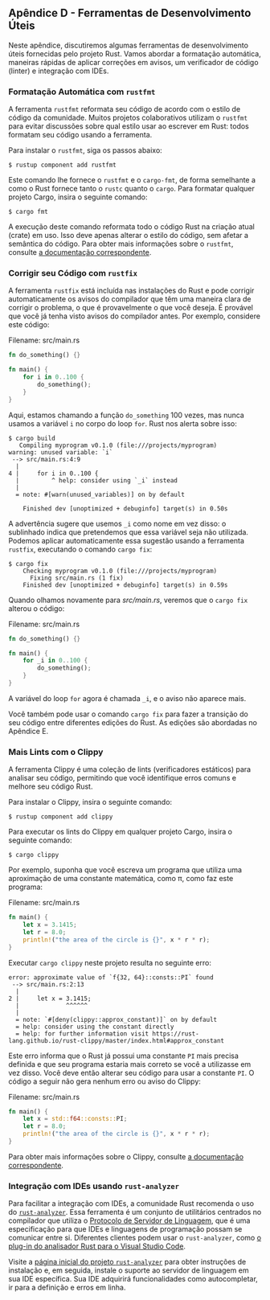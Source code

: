 ## Apêndice D - Ferramentas de Desenvolvimento Úteis

Neste apêndice, discutiremos algumas ferramentas de desenvolvimento úteis fornecidas pelo projeto Rust. Vamos abordar a formatação automática, maneiras rápidas de aplicar correções em avisos, um verificador de código (linter) e integração com IDEs.

### Formatação Automática com `rustfmt`

A ferramenta `rustfmt` reformata seu código de acordo com o estilo de código da comunidade. Muitos projetos colaborativos utilizam o `rustfmt` para evitar discussões sobre qual estilo usar ao escrever em Rust: todos formatam seu código usando a ferramenta.

Para instalar o `rustfmt`, siga os passos abaixo:

```console
$ rustup component add rustfmt
```

Este comando lhe fornece o `rustfmt` e o `cargo-fmt`, de forma semelhante a como o Rust fornece tanto o `rustc` quanto o `cargo`. Para formatar qualquer projeto Cargo, insira o seguinte comando:

```console
$ cargo fmt
```

A execução deste comando reformata todo o código Rust na criação atual (crate) em uso. Isso deve apenas alterar o estilo do código, sem afetar a semântica do código. Para obter mais informações sobre o `rustfmt`, consulte [a documentação correspondente][rustfmt].

[rustfmt]: https://github.com/rust-lang/rustfmt

### Corrigir seu Código com `rustfix`

A ferramenta `rustfix` está incluída nas instalações do Rust e pode corrigir automaticamente os avisos do compilador que têm uma maneira clara de corrigir o problema, o que é provavelmente o que você deseja. É provável que você já tenha visto avisos do compilador antes. Por exemplo, considere este código:

<span class="filename">Filename: src/main.rs</span>

```rust
fn do_something() {}

fn main() {
    for i in 0..100 {
        do_something();
    }
}
```

Aqui, estamos chamando a função `do_something` 100 vezes, mas nunca usamos a variável `i` no corpo do loop `for`. Rust nos alerta sobre isso:

```console
$ cargo build
   Compiling myprogram v0.1.0 (file:///projects/myprogram)
warning: unused variable: `i`
 --> src/main.rs:4:9
  |
4 |     for i in 0..100 {
  |         ^ help: consider using `_i` instead
  |
  = note: #[warn(unused_variables)] on by default

    Finished dev [unoptimized + debuginfo] target(s) in 0.50s
```

A advertência sugere que usemos `_i` como nome em vez disso: o sublinhado indica que pretendemos que essa variável seja não utilizada. Podemos aplicar automaticamente essa sugestão usando a ferramenta `rustfix`, executando o comando `cargo fix`:

```console
$ cargo fix
    Checking myprogram v0.1.0 (file:///projects/myprogram)
      Fixing src/main.rs (1 fix)
    Finished dev [unoptimized + debuginfo] target(s) in 0.59s
```

Quando olhamos novamente para *src/main.rs*, veremos que o `cargo fix` alterou o código:

<span class="filename">Filename: src/main.rs</span>

```rust
fn do_something() {}

fn main() {
    for _i in 0..100 {
        do_something();
    }
}
```

A variável do loop `for` agora é chamada `_i`, e o aviso não aparece mais.

Você também pode usar o comando `cargo fix` para fazer a transição do seu código entre diferentes edições do Rust. As edições são abordadas no Apêndice E.

### Mais Lints com o Clippy

A ferramenta Clippy é uma coleção de lints (verificadores estáticos) para analisar seu código, permitindo que você identifique erros comuns e melhore seu código Rust.

Para instalar o Clippy, insira o seguinte comando:

```console
$ rustup component add clippy
```

Para executar os lints do Clippy em qualquer projeto Cargo, insira o seguinte comando:

```console
$ cargo clippy
```

Por exemplo, suponha que você escreva um programa que utiliza uma aproximação de uma constante matemática, como π, como faz este programa:

<span class="filename">Filename: src/main.rs</span>

```rust
fn main() {
    let x = 3.1415;
    let r = 8.0;
    println!("the area of the circle is {}", x * r * r);
}
```

Executar `cargo clippy` neste projeto resulta no seguinte erro:

```text
error: approximate value of `f{32, 64}::consts::PI` found
 --> src/main.rs:2:13
  |
2 |     let x = 3.1415;
  |             ^^^^^^
  |
  = note: `#[deny(clippy::approx_constant)]` on by default
  = help: consider using the constant directly
  = help: for further information visit https://rust-lang.github.io/rust-clippy/master/index.html#approx_constant
```

Este erro informa que o Rust já possui uma constante `PI` mais precisa definida e que seu programa estaria mais correto se você a utilizasse em vez disso. Você deve então alterar seu código para usar a constante `PI`. O código a seguir não gera nenhum erro ou aviso do Clippy:

<span class="filename">Filename: src/main.rs</span>

```rust
fn main() {
    let x = std::f64::consts::PI;
    let r = 8.0;
    println!("the area of the circle is {}", x * r * r);
}
```

Para obter mais informações sobre o Clippy, consulte [a documentação correspondente][clippy].

[clippy]: https://github.com/rust-lang/rust-clippy

### Integração com IDEs usando `rust-analyzer`

Para facilitar a integração com IDEs, a comunidade Rust recomenda o uso do [`rust-analyzer`][rust-analyzer]<!-- ignore -->. Essa ferramenta é um conjunto de utilitários centrados no compilador que utiliza o [Protocolo de Servidor de Linguagem][lsp]<!-- ignore -->, que é uma especificação para que IDEs e linguagens de programação possam se comunicar entre si. Diferentes clientes podem usar o `rust-analyzer`, como [o plug-in do analisador Rust para o Visual Studio Code][vscode].

[lsp]: http://langserver.org/
[vscode]: https://marketplace.visualstudio.com/items?itemName=rust-lang.rust-analyzer

Visite a [página inicial do projeto `rust-analyzer`][rust-analyzer]<!-- ignore --> para obter instruções de instalação e, em seguida, instale o suporte ao servidor de linguagem em sua IDE específica. Sua IDE adquirirá funcionalidades como autocompletar, ir para a definição e erros em linha.

[rust-analyzer]: https://rust-analyzer.github.io
